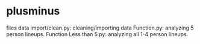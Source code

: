 # plusminus

files
data import/clean.py: cleaning/importing data
Function.py: analyzing 5 person lineups.
Function Less than 5.py: analyzing all 1-4 person lineups.
